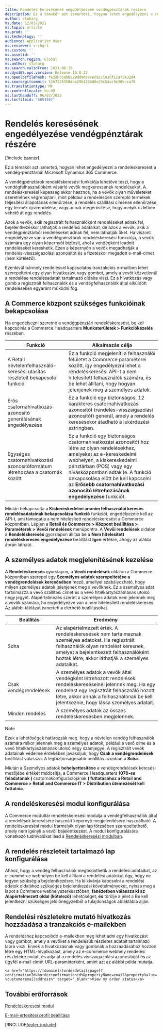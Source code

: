 ```yaml
---
title: Rendelés keresésének engedélyezése vendégpénztárak részére
description: Ez a témakör azt ismerteti, hogyan lehet engedélyezni a rendeléskeresést a vendég-pénztárnál Microsoft Dynamics 365 Commerce.
author: stuharg
ms.date: 12/03/2021
ms.topic: article
ms.prod: ''
ms.technology: ''
audience: Application User
ms.reviewer: v-chgri
ms.custom: ''
ms.assetid: ''
ms.search.region: Global
ms.author: stuharg
ms.search.validFrom: 2021-08-15
ms.dyn365.ops.version: Release 10.0.22
ms.openlocfilehash: fe32bb59b6529dd9686ced92c1016f12a75a32d4
ms.sourcegitcommit: 52b7225350daa29b1263d8e29c54ac9e20bcca70
ms.translationtype: MT
ms.contentlocale: hu-HU
ms.lasthandoff: 06/03/2022
ms.locfileid: "8891987"
---
```

# <a name="enable-order-lookup-for-guest-checkouts"></a>Rendelés keresésének engedélyezése vendégpénztárak részére

[!include [banner](includes/banner.md)]

Ez a témakör azt ismerteti, hogyan lehet engedélyezni a rendeléskeresést a vendég-pénztárnál Microsoft Dynamics 365 Commerce.

A vendégpénztárok rendeléskeresési funkciója lehetővé teszi, hogy a vendégfelhasználóként vásárló vevők megkeressenek rendeléseket. A rendeléskeresési képesség akkor hasznos, ha a vevők olyan műveleteket szeretnének végrehajtani, mint például a rendelésben szereplő termékek teljesítési állapotának ellenőrzése, a rendelés szállítási címének ellenőrzése, egy termék újrarendelése, vagy annak megerősítése, hogy melyik üzletben vehető át egy rendelés.

Azok a vevők, akik regisztrált felhasználóként rendeléseket adnak fel, bejelentkezéskor láthatják a rendelési adataikat, de azok a vevők, akik a vendégpénztárból rendeléseket adnak fel, nem láthatják őket. Ha viszont engedélyezve van a vendégpénztárok rendeléskeresési funkciója, a vevők számára egy olyan képernyőt biztosít, ahol a vendégként leadott rendeléseket kereshetik. Ezen a képernyőn a vevők megadhatják a rendelés-visszaigazolási azonosítót és a fizetéskor megadott e-mail-címet (nem kötelező).

Ezenkívül bármely rendeléssel kapcsolatos tranzakciós e-mailben lehet szerepeltetni egy olyan hivatkozást vagy gombot, amely a vevőt közvetlenül a rendelése rendelésadatait tartalmazó oldalra viszi. Ez a hivatkozás vagy gomb a regisztrált felhasználók és a vendégfelhasználók által elküldött rendeléseken egyaránt működni fog.

## <a name="turn-on-necessary-features-in-commerce-headquarters"></a>A Commerce központ szükséges funkcióinak bekapcsolása

Ha engedélyezni szeretné a vendégpénztári rendeléskeresést, be kell kapcsolnia a Commerce Headquarters **Munkaterületek \> Funkciókezelés** részében.

| Funkció | Alkalmazás célja |
|---------|---------|
| A Retail névtelenfelhasználó-keresési utasítás részleteit bekapcsoló funkció | Ez a funkció megjeleníti a felhasználói felületet a Commerce paraméterei között, így engedélyezni lehet a rendeléskeresési API-t a nem hitelesített felhasználók számára, és be lehet állítani, hogy hogyan jelenjenek meg a személyes adatok. |
| Erős csatornahivatkozás-azonosító generálásának engedélyezése | Ez a funkció egy biztonságos, 12 karakteres csatornahivatkozási azonosítót (rendelés-visszaigazolási azonosítót) generál, amely a rendelés keresésekor átadható a lekérdezési sztringben. |
| Egységes csatornahivatkozási azonosítóformátum létrehozása a csatornák között | Ez a funkció egy biztonságos csatornahivatkozási azonosítót hoz létre az olyan rendelésekhez, amelyeket az e-kereskedelmi webhelyen, a kiskereskedelmi pénztárban (POS) vagy egy hívásközpontban adtak le. A funkció bekapcsolása előtt be kell kapcsolni az **Erősebb csatornahivatkozási azonosító létrehozásának engedélyezése** funkciót. |

Miután bekapcsolta a **Kiskereskedelmi anonim felhasználói keresés rendelésadatainak bekapcsolása funkció** funkciót, engedélyeznie kell az API-t, ami támogatja a nem hitelesített rendeléskeresést a Commerce központban. Lépjen a **Retail és Commerce \> Központ beállítása \> Paraméterek \> Vevői rendelések** menüpontra. A **Vevői rendelések** oldalon a **Rendeléskeresés** gyorslapon állítsa be a **Nem hitelesített rendeléskeresés engedélyezése** beállítást **Igen** értékre, ahogy az alábbi ábrán látható.

## <a name="manage-the-display-of-personal-data"></a>A személyes adatok megjelenítésének kezelése

A **Rendeléskeresés** gyorslapon, a **Vevői rendelések** oldalon a Commerce központban szerepel egy **Személyes adatok szerepeltetése a vendégrendelések keresésében** mező, amellyel szabályozható, hogy milyen személyes adatok jelenjenek meg a vevőknek. Ez a személyes adat tartalmazza a vevő szállítási címét és a vevő hitelkártyaszámának utolsó négy jegyét. Alapértelmezés szerint a személyes adatok nem jelennek meg a vevők számára, ha engedélyezve van a nem hitelesített rendeléskeresés. Az alábbi táblázat ismerteti a elérhető beállításokat.

| Beállítás | Eredmény |
|--------|--------|
| Soha | Az alapértelmezett érték. A rendeléskeresések nem tartalmaznak személyes adatokat. Ha regisztrált felhasználók olyan rendelést keresnek, amelyet a bejelentkezett felhasználóként hoztak létre, akkor láthatják a személyes adataikat. |
| Csak vendégrendelések | A személyes adatok a vevők által vendégként létrehozott rendelések rendeléskereséseinél jelennek meg. Ha egy rendelést egy regisztrált felhasználó hozott létre, akkor annak a felhasználónak be kell jelentkeznie, hogy lássa személyes adatait. |
| Minden rendelés | A személyes adatok az összes rendeléskeresésben megjelennek. |

> [!NOTE]
> Ezek a lehetőségek határozzák meg, hogy a névtelen vendég felhasználók számára mikor jelennek meg a személyes adatok, például a vevő címe és a vevő hitelkártyaszámának utolsó négy számjegye. A regisztrált vevők adatainak védelme érdekében javasoljuk, hogy **Csak a vendégrendelések** beállítást válassza. A legbiztonságosabb beállítás azonban a **Soha**.

Miután a Személyes adatok **behelyettesítése** a vendégrendelések keresési mezőjébe értékét módosítja, a Commerce Headquarters **1070-es feladatának (** csatornakonfigurációjának **) futtatásához a Retail and Commerce \> Retail and Commerce IT \> Distribution ütemezését kell futtatnia**.

## <a name="configure-the-order-lookup-module"></a>A rendeléskeresési modul konfigurálása

A Commerce modultár rendeléskeresési modulja a vendégfelhasználók által a rendelések keresésére használt képernyő megjelenítésére használható. A rendeléskeresési modul bármelyik olyan lap törzsében szerepeltethető, amely nem igényli a vevői bejelentkezést. A modul konfigurálására vonatkozó tudnivalókat lásd a [Rendeléskeresési modulban](order-lookup-module.md).

## <a name="configure-the-order-details-page"></a>A rendelés részleteit tartalmazó lap konfigurálása

Ahhoz, hogy a vendég felhasználók megtekinthetik a rendelési adataikat, az e-commerce webhelyen be kell állítani a rendelési adatokat úgy, hogy ne legyen szükség a bejelentkezésre. Ha ki kívánja kapcsolni a rendelési adatok oldalához szükséges bejelentkezési követelményeket, nyissa meg a lapot a Commerce webhelyszerkesztőben, **fanézetben válassza ki az Alapértelmezett oldal (kötelező)** lehetőséget, **és** törölje a jelet a Be kell jelentkezni szükséges jelölőnégyzetből a tulajdonságok ablaktábla alján.

## <a name="add-a-link-to-order-details-in-transactional-emails"></a>Rendelési részletekre mutató hivatkozás hozzáadása a tranzakciós e-mailekben

A rendeléshez kapcsolódó e-mailekben meg lehet adni egy hivatkozást vagy gombot, amely a vevőket a rendelésük részletes adatait tartalmazó lapra viszi. Ennek a hivatkozásnak vagy gombnak a hozzáadásához hozzon létre egy HTML-hivatkozást, amely az e-commerce webhely rendelési részleteire mutat, és adja át a rendelés visszaigazolási azonosítóját és az ügyfél e-mail címét URL-paraméterként, amint azt az alábbi példa mutatja.

`<a href="https://[domain]/[orderdetailspage]?confirmationId=%orderconfirmationid%&propertyName=email&propertyValue=%customeremailaddress%" target="_blank">View my order status</a>`

## <a name="additional-resources"></a>További erőforrások

[Rendeléskeresési modul](order-lookup-module.md)

[E-mail-értesítési profil beállítása](email-notification-profiles.md)

[!INCLUDE[footer-include](../includes/footer-banner.md)]
